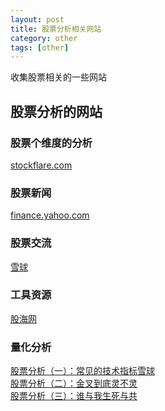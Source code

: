 ```yaml
---
layout: post
title: 股票分析相关网站
category: other
tags: [other]
---
```


收集股票相关的一些网站

## 股票分析的网站

### 股票个维度的分析
[stockflare.com](https://stockflare.com)

### 股票新闻
[finance.yahoo.com](https://finance.yahoo.com/quote/bidu?ltr=1)

### 股票交流
[雪球](https://xueqiu.com/)

### 工具资源
[股海网](https://www.guhai.com.cn/)


### 量化分析
[股票分析（一）：常见的技术指标雪球](https://blog.callmewhy.com/2016/02/27/stock-analyse-1/)<br/>
[股票分析（二）：金叉到底灵不灵](https://blog.callmewhy.com/2016/03/06/stock-analyse-2/)<br/>
[股票分析（三）：谁与我生死与共](https://blog.callmewhy.com/2016/03/24/stock-analyse-3/)


